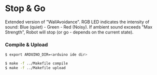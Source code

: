 Stop & Go
=========
Extended version of "WallAvoidance".
RGB LED indicates the intensity of sound: Blue (quiet) - Green - Red (Noisy).
If ambient sound exceeds "Max Strength", Robot will stop (or go - depends on the current state).

### Compile & Upload
```sh
$ export ARDUINO_DIR=<arduino ide dir>

$ make -f ../Makefile compile
$ make -f ../Makefile upload
```
